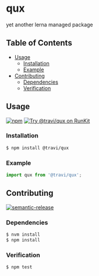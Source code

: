 # qux

yet another lerna managed package

<!--status-badges start -->

<!--status-badges end -->

## Table of Contents

* [Usage](#usage)
  * [Installation](#installation)
  * [Example](#example)
* [Contributing](#contributing)
  * [Dependencies](#dependencies)
  * [Verification](#verification)

## Usage

<!--consumer-badges start -->

[![npm][npm-badge]][npm-link]
[![Try @travi/qux on RunKit][runkit-badge]][runkit-link]

<!--consumer-badges end -->

### Installation

```sh
$ npm install @travi/qux
```

### Example

```javascript
import qux from '@travi/qux';
```

## Contributing

<!--contribution-badges start -->

[![semantic-release][semantic-release-badge]][semantic-release-link]

<!--contribution-badges end -->

### Dependencies

```sh
$ nvm install
$ npm install
```

### Verification

```sh
$ npm test
```

[npm-link]: https://www.npmjs.com/package/@travi/qux

[npm-badge]: https://img.shields.io/npm/v/@travi/qux.svg

[runkit-link]: https://npm.runkit.com/@travi/qux

[runkit-badge]: https://badge.runkitcdn.com/@travi/qux.svg

[semantic-release-link]: https://github.com/semantic-release/semantic-release

[semantic-release-badge]: https://img.shields.io/badge/%20%20%F0%9F%93%A6%F0%9F%9A%80-semantic--release-e10079.svg

